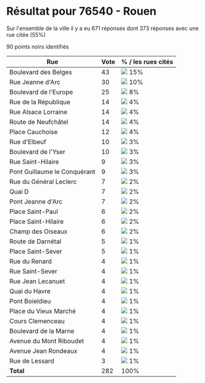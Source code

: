 # Résultat pour 76540 - Rouen

Sur l'ensemble de la ville il y a eu 671 réponses dont 373 réponses avec une rue citée (55%)

90 points noirs identifiés

| Rue | Vote | % / les rues cités|
|-----|------|-------------------|
| Boulevard des Belges | 43 | <img src="../../img/bar_15.gif" />&nbsp;15%|
| Rue Jeanne d'Arc | 30 | <img src="../../img/bar_10.gif" />&nbsp;10%|
| Boulevard de l'Europe | 25 | <img src="../../img/bar_8.gif" />&nbsp;8%|
| Rue de la République | 14 | <img src="../../img/bar_4.gif" />&nbsp;4%|
| Rue Alsace Lorraine | 14 | <img src="../../img/bar_4.gif" />&nbsp;4%|
| Route de Neufchâtel | 14 | <img src="../../img/bar_4.gif" />&nbsp;4%|
| Place Cauchoise | 12 | <img src="../../img/bar_4.gif" />&nbsp;4%|
| Rue d'Elbeuf | 10 | <img src="../../img/bar_3.gif" />&nbsp;3%|
| Boulevard de l'Yser | 10 | <img src="../../img/bar_3.gif" />&nbsp;3%|
| Rue Saint-Hilaire | 9 | <img src="../../img/bar_3.gif" />&nbsp;3%|
| Pont Guillaume le Conquérant | 9 | <img src="../../img/bar_3.gif" />&nbsp;3%|
| Rue du Général Leclerc | 7 | <img src="../../img/bar_2.gif" />&nbsp;2%|
| Quai D | 7 | <img src="../../img/bar_2.gif" />&nbsp;2%|
| Pont Jeanne d'Arc | 7 | <img src="../../img/bar_2.gif" />&nbsp;2%|
| Place Saint-Paul | 6 | <img src="../../img/bar_2.gif" />&nbsp;2%|
| Place Saint-Hilaire | 6 | <img src="../../img/bar_2.gif" />&nbsp;2%|
| Champ des Oiseaux | 6 | <img src="../../img/bar_2.gif" />&nbsp;2%|
| Route de Darnétal | 5 | <img src="../../img/bar_1.gif" />&nbsp;1%|
| Place Saint-Sever | 5 | <img src="../../img/bar_1.gif" />&nbsp;1%|
| Rue du Renard | 4 | <img src="../../img/bar_1.gif" />&nbsp;1%|
| Rue Saint-Sever | 4 | <img src="../../img/bar_1.gif" />&nbsp;1%|
| Rue Jean Lecanuet | 4 | <img src="../../img/bar_1.gif" />&nbsp;1%|
| Quai du Havre | 4 | <img src="../../img/bar_1.gif" />&nbsp;1%|
| Pont Boieldieu | 4 | <img src="../../img/bar_1.gif" />&nbsp;1%|
| Place du Vieux Marché | 4 | <img src="../../img/bar_1.gif" />&nbsp;1%|
| Cours Clemenceau | 4 | <img src="../../img/bar_1.gif" />&nbsp;1%|
| Boulevard de la Marne | 4 | <img src="../../img/bar_1.gif" />&nbsp;1%|
| Avenue du Mont Riboudet | 4 | <img src="../../img/bar_1.gif" />&nbsp;1%|
| Avenue Jean Rondeaux | 4 | <img src="../../img/bar_1.gif" />&nbsp;1%|
| Rue de Lessard | 3 | <img src="../../img/bar_1.gif" />&nbsp;1%|
| **Total** | 282 | 100%|
